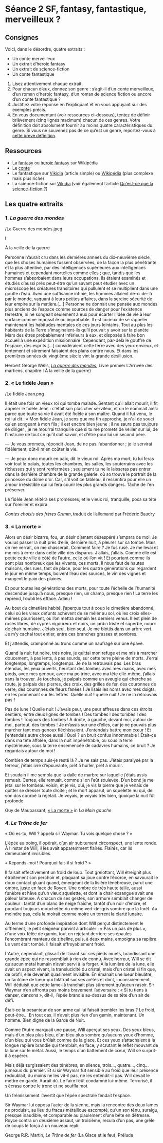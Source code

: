 # Séance 2 SF, fantasy, fantastique, merveilleux ?

## Consignes

Voici, dans le désordre, quatre extraits :

- Un conte merveilleux
- Un extrait d’heroic fantasy
- Un extrait de science-fiction
- Un conte fantastique

1. Lisez attentivement chaque extrait.
2. Pour chacun d’eux, donnez son genre : s’agit-il d’un conte merveilleux, d’un roman d'heroic fantasy, d’un roman de science fiction ou encore d’un conte fantastique ?
3. Justifiez votre réponse en l’expliquant et en vous appuyant sur des exemples précis.
4. En vous documentant (voir ressources ci-dessous), tentez de définir brièvement (cinq lignes maximum) chacun de ces genres. Votre définition doit absolument fournir au moins quatre caractéristiques du genre. Si vous ne souvenez pas de ce qu’est un genre, reportez-vous à [cette brève définition](https://youtu.be/fqxZtL-hZm8).

## Ressources

- La [fantasy](https://fr.wikipedia.org/wiki/Fantasy) ou [heroic fantasy](https://fr.wikipedia.org/wiki/Heroic_fantasy) sur Wikipédia
- Le [conte](https://www.ralentirtravaux.com/lettres/sequences/sixieme/sequence_9/le-conte.php)
- Le fantastique sur [Vikidia](https://fr.vikidia.org/wiki/Fantastique_(genre_litt%C3%A9raire)) (article simple) ou [Wikipédia](https://fr.wikipedia.org/wiki/Fantastique) (plus complexe mais plus riche)
- La science-fiction sur [Vikidia](https://fr.vikidia.org/wiki/Science-fiction) (voir également l’article [Qu'est-ce que la science-fiction ?](https://www.pedagogie.ac-nantes.fr/lettres/bibliotheque/qu-est-ce-que-la-science-fiction--725946.kjsp?RH=1366611537547st))

## Les quatre extraits

### 1. *La guerre des mondes*

/La Guerre des mondes.jpeg

I

À la veille de la guerre

Personne n’aurait cru dans les dernières années du dix-neuvième siècle, que les choses humaines fussent observées, de la façon la plus pénétrante et la plus attentive, par des intelligences supérieures aux intelligences humaines et cependant mortelles comme elles ; que, tandis que les hommes s’absorbaient dans leurs occupations, ils étaient examinés et étudiés d’aussi près peut-être qu’un savant peut étudier avec un microscope les créatures transitoires qui pullulent et se multiplient dans une goutte d’eau. Avec une suffisance infinie, les hommes allaient de-ci de-là par le monde, vaquant à leurs petites affaires, dans la sereine sécurité de leur empire sur la matière.[...] Personne ne donnait une pensée aux mondes plus anciens de l’espace comme sources de danger pour l’existence terrestre, ni ne songeait seulement à eux pour écarter l’idée de vie à leur surface comme impossible ou improbable. Il est curieux de se rappeler maintenant les habitudes mentales de ces jours lointains. Tout au plus les habitants de la Terre s’imaginaient-ils qu’il pouvait y avoir sur la planète Mars des êtres probablement inférieurs à eux, et disposés à faire bon accueil à une expédition missionnaire. Cependant, par-delà le gouffre de l’espace, des esprits [...] considéraient cette terre avec des yeux envieux, et lentement et sûrement faisaient des plans contre nous. Et dans les premières années du vingtième siècle vint la grande désillusion.

Herbert George Wells, [*La guerre des mondes*](https://fr.wikisource.org/wiki/La_Guerre_des_mondes/I/1), Livre premier L'Arrivée des martiens, chapitre I À la veille de la guerre)

### 2. « Le fidèle Jean »

/Le fidèle Jean.png

Il était une fois un vieux roi qui tomba malade. Sentant qu'il allait mourir, il fit appeler le fidèle Jean : c'était son plus cher serviteur, et on le nommait ainsi parce que toute sa vie il avait été fidèle à son maître. Quand il fut venu, le roi lui dit : « Mon fidèle Jean, je sens que ma fin approche, je n'ai de souci qu'en songeant à mon fils ; il est encore bien jeune ; il ne saura pas toujours se diriger ; je ne mourrai tranquille que si tu me promets de veiller sur lui, de l'instruire de tout ce qu'il doit savoir, et d'être pour lui un second père.

— Je vous promets, répondit Jean, de ne pas l'abandonner ; je le servirai fidèlement, dût-il m'en coûter la vie.

— Je peux donc mourir en paix, dit le vieux roi. Après ma mort, tu lui feras voir tout le palais, toutes les chambres, les salles, les souterrains avec les richesses qui y sont renfermées ; seulement tu ne le laisseras pas entrer dans la dernière chambre de la grande galerie, où so trouve le portrait de la princesse du dôme d'or. Car, s'il voit ce tableau, il ressentira pour elle un amour irrésistible qui lui fera courir les plus grands dangers. Tâche de l'en préserver.

Le fidèle Jean réitéra ses promesses, et le vieux roi, tranquille, posa sa tête sur l'oreiller et expira.

[*Contes choisis des frères Grimm*](https://gallica.bnf.fr/ark:/12148/bpt6k66175t.texteImage), traduit de l’allemand par Frédéric Baudry

### 3. « La morte »

Alors un désir bizarre, fou, un désir d’amant désespéré s’empara de moi. Je voulus passer la nuit près d’elle, dernière nuit, à pleurer sur sa tombe. Mais on me verrait, on me chasserait. Comment faire ? Je fus rusé. Je me levai et me mis à errer dans cette ville des disparus. J’allais, j’allais. Comme elle est petite cette ville à côté de l’autre, celle où l’on vit ! Et pourtant comme ils sont plus nombreux que les vivants, ces morts. Il nous faut de hautes maisons, des rues, tant de place, pour les quatre générations qui regardent le jour en même temps, boivent l’eau des sources, le vin des vignes et mangent le pain des plaines.

Et pour toutes les générations des morts, pour toute l’échelle de l’humanité descendue jusqu’à nous, presque rien, un champ, presque rien ! La terre les reprend, l’oubli les efface. Adieu !

Au bout du cimetière habité, j’aperçus tout à coup le cimetière abandonné, celui où les vieux défunts achèvent de se mêler au sol, où les croix elles-mêmes pourrissent, où l’on mettra demain les derniers venus. Il est plein de roses libres, de cyprès vigoureux et noirs, un jardin triste et superbe, nourri de chair humaine.
J’étais seul, bien seul. Je me blottis dans un arbre vert. Je m’y cachai tout entier, entre ces branches grasses et sombres.

Et j’attendis, cramponné au tronc comme un naufragé sur une épave.

Quand la nuit fut noire, très noire, je quittai mon refuge et me mis à marcher doucement, à pas lents, à pas sourds, sur cette terre pleine de morts.
J’errai longtemps, longtemps, longtemps. Je ne la retrouvais pas. Les bras étendus, les yeux ouverts, heurtant des tombes avec mes mains, avec mes pieds, avec mes genoux, avec ma poitrine, avec ma tête elle-même, j’allais sans la trouver. Je touchais, je palpais comme un aveugle qui cherche sa route, je palpais des pierres, des croix, des grilles de fer, des couronnes de verre, des couronnes de fleurs fanées ! Je lisais les noms avec mes doigts, en les promenant sur les lettres. Quelle nuit ! quelle nuit ! Je ne la retrouvais pas !

Pas de lune ! Quelle nuit ! J’avais peur, une peur affreuse dans ces étroits sentiers, entre deux lignes de tombes ! Des tombes ! des tombes ! des tombes ! Toujours des tombes ! À droite, à gauche, devant moi, autour de moi, partout, des tombes ! Je m’assis sur une d’elles, car je ne pouvais plus marcher tant mes genoux fléchissaient. J’entendais battre mon cœur ! Et j’entendais autre chose aussi ! Quoi ? un bruit confus innommable ! Était-ce dans ma tête affolée, dans la nuit impénétrable, ou sous la terre mystérieuse, sous la terre ensemencée de cadavres humains, ce bruit ? Je regardais autour de moi !

Combien de temps suis-je resté là ? Je ne sais pas. J’étais paralysé par la terreur, j’étais ivre d’épouvante, prêt à hurler, prêt à mourir.

Et soudain il me sembla que la dalle de marbre sur laquelle j’étais assis remuait. Certes, elle remuait, comme si on l’eût soulevée. D’un bond je me jetai sur le tombeau voisin, et je vis, oui, je vis la pierre que je venais de quitter se dresser toute droite ; et le mort apparut, un squelette nu qui, de son dos courbé la rejetait. Je voyais, je voyais très bien, quoique la nuit fût profonde.

Guy de Maupassant, [« La morte »](https://fr.wikisource.org/wiki/La_Main_gauche_(Ollendorff,_1899)/La_Morte) in *La Main gauche*

### 4. *Le Trône de fer*

« Où es-tu, Will ? appela sir Waymar. Tu vois quelque chose ? »

L’épée au poing, il opérait, d’un air subitement circonspect, une lente ronde. À l’instar de Will, il les avait apparemment flairés. Flairés, car ils demeuraient invisibles.

« Réponds-moi ! Pourquoi fait-il si froid ? »

Il faisait effectivement un froid de loup. Tout grelottant, Will étreignit plus étroitement son perchoir et, plaquant sa joue contre l’écorce, en savourait le doux contact gluant quand, émergeant de la lisière ténébreuse, parut une ombre, juste en face de Royce. Une ombre de très haute taille, aussi funèbre et hâve qu’un vieux squelette, et dont la chair exsangue avait une pâleur laiteuse. À chacun de ses gestes, son armure semblait changer de couleur : tantôt d’un blanc de neige fraîche, tantôt d’un noir d’encre, et pourtant toujours mouchetée du même vert-de-gris sombre que la forêt. Au moindre pas, cela la moirait comme moire un torrent la clarté lunaire.

Au terme d’une profonde inspiration dont Will perçut distinctement le sifflement, le petit seigneur parvint à articuler : « Pas un pas de plus », d’une voix fêlée de gamin, tout en rejetant derrière ses épaules l’encombrant manteau de zibeline, puis, à deux mains, empoigna sa rapière. Le vent était tombé. Il faisait effroyablement froid.

L’Autre, cependant, glissait de l’avant sur ses pieds muets, brandissant une grande épée qui ne ressemblait à rien de connu. Avec horreur, Will se dit qu’aucun métal humain n’avait servi à la forger. À la lumière de la lune, elle avait un aspect vivant, la translucidité du cristal, mais d’un cristal si fin que, de profil, elle devenait quasiment invisible. En émanait une lueur bleuâtre, un fantôme de lueur qui folâtrait sur ses arêtes et dont, inconsciemment, Will déduisit que cette lame-là tranchait plus sûrement qu’aucun rasoir. Sir Waymar n’en affronta pas moins bravement l’adversaire : « Si tu tiens à danser, dansons », dit-il, l’épée brandie au-dessus de sa tête d’un air de défi.

Était-ce la pesanteur de son arme qui lui faisait trembler les bras ? Le froid, peut-être... En tout cas, il n’avait plus rien d’un gamin, maintenant. Un homme. Bien digne de la Garde de Nuit.

Comme l’Autre marquait une pause, Will aperçut ses yeux. Des yeux bleus, mais d’un bleu plus bleu, d’un bleu plus sombre qu’aucuns yeux d’homme, d’un bleu qui vous brûlait comme de la glace. Et ces yeux s’attachaient à la longue rapière brandie qui tremblait, en face, y scrutant le reflet mouvant de la lune sur le métal. Aussi, le temps d’un battement de cœur, Will se surprit-il à espérer.

Mais déjà surgissaient des ténèbres, en silence, trois..., quatre..., cinq... jumeaux du premier. Et si sir Waymar fut sensible au froid que leur présence redoublait, du moins ne les vit-il pas, ne les entendit-il pas. Will devait le mettre en garde. Aurait dû. Le faire l’eût condamné lui-même. Terrorisé, il s’écrasa contre le tronc et ne souffla mot.

Un frémissement l’avertit que l’épée spectrale fendait l’espace.

Sir Waymar lui opposa l’acier de la sienne, mais la rencontre des deux lames ne produisit, au lieu du fracas métallique escompté, qu’un son ténu, suraigu, presque inaudible, et comparable au piaulement d’une bête en détresse. Royce contra un deuxième assaut, un troisième, recula d’un pas, une grêle de coups le força à un nouveau repli.

George R.R. Martin, *Le Trône de fer* (La Glace et le feu), Prélude

